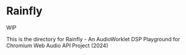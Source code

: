 # Rainfly

WIP

This is the directory for Rainfly - An AudioWorklet DSP Playground for Chromium Web Audio API Project (2024)
